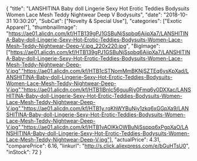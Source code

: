 {
	"title": "LANSHITINA Baby doll Lingerie Sexy Hot Erotic Teddies Bodysuits Women Lace Mesh Teddy Nightwear Deep V Bodysuits",
	"date": "2018-10-31 10:30:20",
	"SubCat": ["Novelty & Special Use"],
	"categories": ["Exotic Apparel"],
	"thumbnailImage": "https://ae01.alicdn.com/kf/HTB139gPJ1GSBuNjSspbq6AiipXa7/LANSHITINA-Baby-doll-Lingerie-Sexy-Hot-Erotic-Teddies-Bodysuits-Women-Lace-Mesh-Teddy-Nightwear-Deep-V.jpg_220x220.jpg",
	"BigImage": ["https://ae01.alicdn.com/kf/HTB139gPJ1GSBuNjSspbq6AiipXa7/LANSHITINA-Baby-doll-Lingerie-Sexy-Hot-Erotic-Teddies-Bodysuits-Women-Lace-Mesh-Teddy-Nightwear-Deep-V.jpg","https://ae01.alicdn.com/kf/HTB1cSTNomMmBKNjSZTEq6ysKpXad/LANSHITINA-Baby-doll-Lingerie-Sexy-Hot-Erotic-Teddies-Bodysuits-Women-Lace-Mesh-Teddy-Nightwear-Deep-V.jpg","https://ae01.alicdn.com/kf/HTB1IBnlc56guuRjy0Fmq6y0DXXac/LANSHITINA-Baby-doll-Lingerie-Sexy-Hot-Erotic-Teddies-Bodysuits-Women-Lace-Mesh-Teddy-Nightwear-Deep-V.jpg","https://ae01.alicdn.com/kf/HTB1y.rqKhWYBuNjy1zkq6xGGpXa9/LANSHITINA-Baby-doll-Lingerie-Sexy-Hot-Erotic-Teddies-Bodysuits-Women-Lace-Mesh-Teddy-Nightwear-Deep-V.jpg","https://ae01.alicdn.com/kf/HTB1vAOlKkOWBuNjSsppq6xPgpXaO/LANSHITINA-Baby-doll-Lingerie-Sexy-Hot-Erotic-Teddies-Bodysuits-Women-Lace-Mesh-Teddy-Nightwear-Deep-V.jpg"],
	"actualPrice": 4.31,
	"comparePrice": 6.16,
	"linkurl": "http://s.click.aliexpress.com/e/bGuHTsU0",
	"inStock": 72
}
